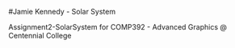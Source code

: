 #Jamie Kennedy - Solar System

Assignment2-SolarSystem for COMP392 - Advanced Graphics @ Centennial College
